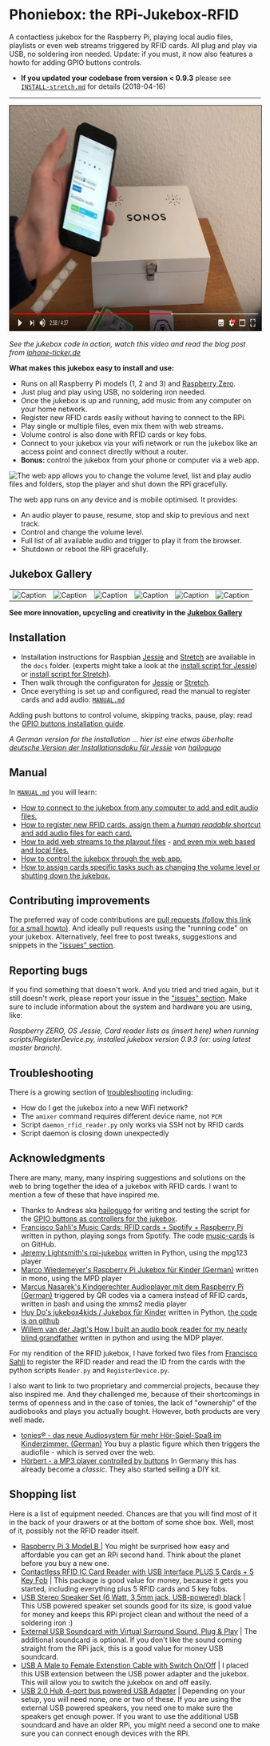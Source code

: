 # Phoniebox: the RPi-Jukebox-RFID
A contactless jukebox for the Raspberry Pi, playing local audio files, playlists or even web streams triggered by RFID cards. All plug and play via USB, no soldering iron needed. Update: if you must, it now also features a howto for adding GPIO buttons controls.

* **If you updated your codebase from version < 0.9.3** please see [`INSTALL-stretch.md`](docs/INSTALL.md) for details (2018-04-16)

---

<a href="https://youtu.be/7GI0VdPehQI" target="_blank"><img src="docs/img/iFun-YouTube.jpg" alt="Prototype of the RFID jukebox" width="800" height="450" border="1" /></a>

*See the jukebox code in action, watch this video and read the blog post from [iphone-ticker.de](https://www.iphone-ticker.de/wochenend-projekt-kontaktlose-musikbox-fuer-kinder-123063/)*

**What makes this jukebox easy to install and use:**

* Runs on all Raspberry Pi models (1, 2 and 3) and [Raspberry Zero](https://github.com/MiczFlor/RPi-Jukebox-RFID/issues/15).
* Just plug and play using USB, no soldering iron needed.
* Once the jukebox is up and running, add music from any computer on your home network.
* Register new RFID cards easily without having to connect to the RPi.
* Play single or multiple files, even mix them with web streams.
* Volume control is also done with RFID cards or key fobs.
* Connect to your jukebox via your wifi network or run the jukebox like an access point and connect directly without a router.
* **Bonus:** control the jukebox from your phone or computer via a web app.

![The web app allows you to change the volume level, list and play audio files and folders, stop the player and shut down the RPi gracefully.](docs/img/web-app-iphone-screens.png "The web app allows you to change the volume level, list and play audio files and folders, stop the player and shut down the RPi gracefully.")

The web app runs on any device and is mobile optimised. It provides:

* An audio player to pause, resume, stop and skip to previous and next track.
* Control and change the volume level.
* Full list of all available audio and trigger to play it from the browser.
* Shutdown or reboot the RPi gracefully.

## Jukebox Gallery


|  |  |   |   |   |   |
| --- | --- | --- | --- | --- | --- |
| ![Caption](docs/img/gallery/Steph-20171215_h90-01.jpg "Caption") | ![Caption](docs/img/gallery/Elsa-20171210_h90-01.jpg "Caption") | ![Caption](docs/img/gallery/Geliras-20171228-Jukebox-01-h90.jpg "Caption") | ![Caption](docs/img/gallery/UlliH-20171210_h90-01.jpg "Caption") | ![Caption](docs/img/gallery/KingKahn-20180101-Jukebox-01-h90.jpg "Caption") | ![Caption](docs/img/gallery/hailogugo-20171222-h90-01.jpg "Caption") | 

**See more innovation, upcycling and creativity in the [Jukebox Gallery](docs/GALLERY.md)**


## Installation

* Installation instructions for Raspbian [Jessie](docs/INSTALL-jessie.md) and [Stretch](docs/INSTALL-stretch.md) are available in the `docs` folder. (experts might take a look at the [install script for Jessie](https://github.com/MiczFlor/RPi-Jukebox-RFID/blob/master/scripts/installscripts/jessie-install-default-01.sh)) or [install script for Stretch](https://github.com/MiczFlor/RPi-Jukebox-RFID/blob/master/scripts/installscripts/stretch-install-default-01.sh)).
* Then walk through the configuraton for [Jessie](docs/CONFIGURE-jessie.md) or [Stretch](docs/CONFIGURE-stretch.md).
* Once everything is set up and configured, read the manual to register cards and add audio: [`MANUAL.md`](docs/MANUAL.md)

Adding push buttons to control volume, skipping tracks, pause, play: read the [GPIO buttons installation guide](docs/GPIO-BUTTONS.md).

*A German version for the installation ... hier ist eine etwas überholte [deutsche Version der Installationsdoku für Jessie](http://docplayer.org/68280452-Anleitung-jukebox-kinder-https-github-com-miczflor-rpi-jukebox-rfid-mit-buttons-und-hifiberry-miniamp.html) von [hailogugo](https://forum-raspberrypi.de/user/51824-hailogugo/)* 

## Manual

In [`MANUAL.md`](docs/MANUAL.md) you will learn:

* [How to connect to the jukebox from any computer to add and edit audio files.](docs/MANUAL.md#connect)
* [How to register new RFID cards, assign them a *human readable* shortcut and add audio files for each card.](docs/MANUAL.md#registercards)
* [How to add web streams to the playout files](docs/MANUAL.md#webstreams) - [and even mix web based and local files.](docs/MANUAL.md#mixwebstreams)
* [How to control the jukebox through the web app.](docs/MANUAL.md#webapp)
* [How to assign cards specific tasks such as changing the volume level or shutting down the jukebox.](docs/MANUAL.md#cardcontrol)

## Contributing improvements

The preferred way of code contributions are [pull requests (follow this link for a small howto)](https://www.digitalocean.com/community/tutorials/how-to-create-a-pull-request-on-github). And ideally pull requests using the "running code" on your jukebox. Alternatively, feel free to post tweaks, suggestions and snippets in the ["issues" section](https://github.com/MiczFlor/RPi-Jukebox-RFID/issues).

## Reporting bugs

If you find something that doesn't work. And you tried and tried again, but it still doesn't work, please report your issue in the ["issues" section](https://github.com/MiczFlor/RPi-Jukebox-RFID/issues). Make sure to include information about the system and hardware you are using, like: 

*Raspberry ZERO, OS Jessie, Card reader lists as (insert here) when running scripts/RegisterDevice.py, installed jukebox version 0.9.3 (or: using latest master branch).*

## Troubleshooting

There is a growing section of [troubleshooting](docs/MANUAL.md#faq) including:

* How do I get the jukebox into a new WiFi network?
* The `amixer` command requires different device name, not `PCM`
* Script `daemon_rfid_reader.py` only works via SSH not by RFID cards
* Script daemon is closing down unexpectedly

## Acknowledgments

There are many, many, many inspiring suggestions and solutions on the web to bring together the idea of a jukebox with RFID cards. I want to mention a few of these that have inspired me.

* Thanks to Andreas aka [hailogugo](https://github.com/hailogugo) for writing and testing the script for the [GPIO buttons as controllers for the jukebox](docs/GPIO-BUTTONS.md).
* [Francisco Sahli's Music Cards: RFID cards + Spotify + Raspberry Pi](https://fsahli.wordpress.com/2015/11/02/music-cards-rfid-cards-spotify-raspberry-pi/) written in python, playing songs from Spotify. The code [music-cards](https://github.com/fsahli/music-cards) is on GitHub.
* [Jeremy Lightsmith's rpi-jukebox](https://github.com/jeremylightsmith/rpi-jukebox) written in Python, using the mpg123 player
* [Marco Wiedemeyer's Raspberry Pi Jukebox für Kinder (German)](https://mwiedemeyer.de/blog/post/Raspberry-Pi-Jukebox-fur-Kinder) written in mono, using the MPD player
* [Marcus Nasarek's Kindgerechter Audioplayer mit dem Raspberry Pi (German)](http://www.raspberry-pi-geek.de/Magazin/2014/03/Kindgerechter-Audioplayer-mit-dem-Raspberry-Pi) triggered by QR codes via a camera instead of RFID cards, written in bash and using the xmms2 media player
* [Huy Do's jukebox4kids / Jukebox für Kinder](http://www.forum-raspberrypi.de/Thread-projekt-jukebox4kids-jukebox-fuer-kinder) written in Python, [the code is on github](https://github.com/hdo/jukebox4kids)
* [Willem van der Jagt's How I built an audio book reader for my nearly blind grandfather](http://willemvanderjagt.com/2014/08/16/audio-book-reader/) written in python and using the MDP player.

For my rendition of the RFID jukebox, I have forked two files from [Francisco Sahli](https://github.com/fsahli/music-cards) to register the RFID reader and read the ID from the cards with the python scripts `Reader.py` and `RegisterDevice.py`.

I also want to link to two proprietary and commercial projects, because they also inspired me. And they challenged me, because of their shortcomings in terms of openness and in the case of tonies, the lack of "ownership" of the audiobooks and plays you actually bought. However, both products are very well made.

* [tonies® - das neue Audiosystem für mehr Hör-Spiel-Spaß im Kinderzimmer. (German)](https://tonies.de/) You buy a plastic figure which then triggers the audiofile - which is served over the web.
* [Hörbert - a MP3 player controlled by buttons](https://hoerbert.com) In Germany this has already become a *classic*. They also started selling a DIY kit.

## Shopping list

Here is a list of equipment needed. Chances are that you will find most of it in the back of your drawers or at the bottom of some shoe box. Well, most of it, possibly not the RFID reader itself.

* [Raspberry Pi 3 Model B ](http://amzn.to/2ku0PU7) | You might be surprised how easy and affordable you can get an RPi second hand. Think about the planet before you buy a new one.
* [Contactless RFID IC Card Reader with USB Interface PLUS 5 Cards + 5 Key Fob](http://amzn.to/2kXkMjr) | This package is good value for money, because it gets you started, including everything plus 5 RFID cards and 5 key fobs. 
* [USB Stereo Speaker Set (6 Watt, 3,5mm jack, USB-powered) black](http://amzn.to/2kXrard) | This USB powered speaker set sounds good for its size, is good value for money and keeps this RPi project clean and without the need of a soldering iron :)
* [External USB Soundcard with Virtual Surround Sound, Plug & Play](http://amzn.to/2kXflBf) | The additional soundcard is optional. If you don't like the sound coming straight from the RPi jack, this is a good value for money USB soundcard.
* [USB A Male to Female Extenstion Cable with Switch On/Off](http://amzn.to/2hHrvkG) | I placed this USB extension between the USB power adapter and the jukebox. This will allow you to switch the jukebox on and off easily.
* [USB 2.0 Hub 4-port bus powered USB Adapter](http://amzn.to/2kXeErv) | Depending on your setup, you will need none, one or two of these. If you are using the external USB powered speakers, you need one to make sure the speakers get enough power. If you want to use the additional USB soundcard and have an older RPi, you might need a second one to make sure you can connect enough devices with the RPi.
